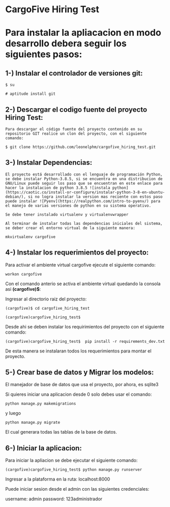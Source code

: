 # CargoFive Hiring Test

# Para instalar la apliacacion en modo desarrollo debera seguir los siguientes pasos:


## 1-) Instalar el controlador de versiones git:
 
    $ su

    # aptitude install git

## 2-) Descargar el codigo fuente del proyecto Hiring Test:


    Para descargar el código fuente del proyecto contenido en su repositorio GIT realice un clon del proyecto, con el siguiente comando:

    $ git clone https://github.com/leonelphm/cargofive_hiring_test.git
                
## 3-) Instalar Dependencias:

    
    El proyecto está desarrollado con el lenguaje de programación Python, se debe instalar Python-3.8.5, si se encuentra en una distribucion de GNU/Linux puede seguir los paso que se encuentran en este enlace para hacer la instalacion de python 3.8.5 ![instala python](https://caotic.co/install-or-configure/instalar-python-3-8-en-ubuntu-debian/), si no logra instalar la version mas reciente con estos paso puede instalar ![Pyenv](https://realpython.com/intro-to-pyenv/) para el manejo de varias versiones de python en su sistema operativo.

    Se debe tener instalado virtualenv y virtualenvwrapper

    Al terminar de instalar todas las dependencias iniciales del sistema, se deber crear el entorno virtual de la siguiente manera:
    
    mkvirtualenv cargofive

## 4-) Instalar los requerimientos del proyecto:

Para activar el ambiente virtual cargofive ejecute el siguiente comando:

    workon cargofive

Con el comando anterio se activa el ambiente virtual quedando la consola asi **(cargofive)$**:

Ingresar al directorio raiz del proyecto:

    (cargofive)$ cd cargofive_hiring_test

    (cargofive)cargofive_hiring_test$ 

Desde ahi se deben instalar los requirimientos del proyecto con el siguiente comando:

    (cargofive)cargofive_hiring_test$  pip install -r requirements_dev.txt

De esta manera se instalaran todos los requerimientos para montar el proyecto.

## 5-) Crear base de datos y Migrar los modelos:

El manejador de base de datos que usa el proyecto, por ahora, es sqlite3


Si quieres iniciar una aplicacion desde 0 solo debes usar el comando:

    python manage.py makemigrations

y luego

    python manage.py migrate

El cual generara todas las tablas de la base de datos.



## 6-) Iniciar la aplicacion:

Para iniciar la apliacion se debe ejecutar el siguiente comando:

    (cargofive)cargofive_hiring_test$ python manage.py runserver

Ingresar a la plataforma en la ruta: localhost:8000


Puede iniciar sesion desde el admin con las siguientes credenciales:

username: admin
password: 123administrador
